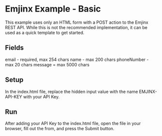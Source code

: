 # Emjinx Example - Basic

This example uses only an HTML form with a POST action to the Emjinx REST API. While this is not the recommended implementation, it can be used as a quick template to get started.

## Fields

email - required, max 254 chars
name - max 200 chars
phoneNumber - max 20 chars
message = max 5000 chars

## Setup

In the index.html file, replace the hidden input value with the name EMJINX-API-KEY with your API Key.

## Run

After adding your API Key to the index.html file, open the file in your browser, fill out the from, and press the Submit button.
